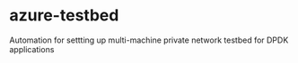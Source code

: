 # azure-testbed
Automation for settting up multi-machine private network testbed for DPDK applications
